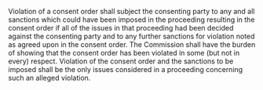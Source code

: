 Violation of a consent order shall subject the consenting party to any and all sanctions which could have been imposed in the proceeding resulting in the consent order if all of the issues in that proceeding had been decided against the consenting party and to any further sanctions for violation noted as agreed upon in the consent order. The Commission shall have the burden of showing that the consent order has been violated in some (but not in every) respect. Violation of the consent order and the sanctions to be imposed shall be the only issues considered in a proceeding concerning such an alleged violation.

